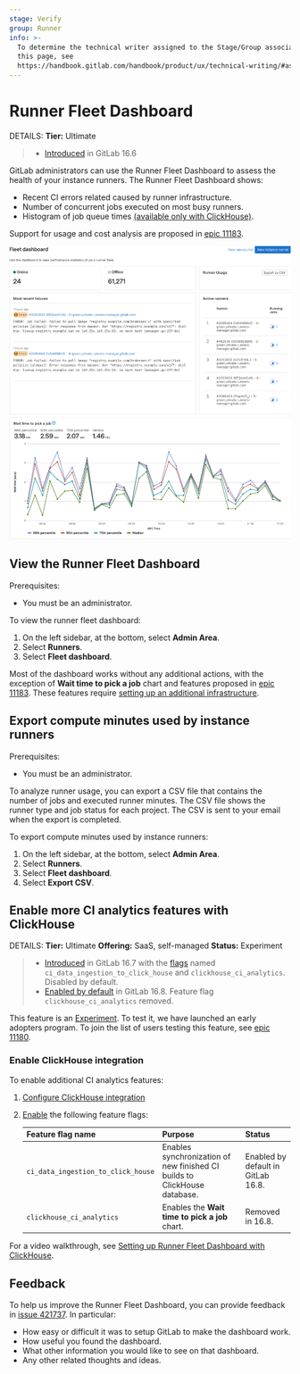 ```yaml
---
stage: Verify
group: Runner
info: >-
  To determine the technical writer assigned to the Stage/Group associated with
  this page, see
  https://handbook.gitlab.com/handbook/product/ux/technical-writing/#assignments
---
```

# Runner Fleet Dashboard

DETAILS:
**Tier:** Ultimate

> - [Introduced](https://gitlab.com/gitlab-org/gitlab/-/issues/424495) in GitLab 16.6

GitLab administrators can use the Runner Fleet Dashboard to assess the health of your instance runners.
The Runner Fleet Dashboard shows:

- Recent CI errors related caused by runner infrastructure.
- Number of concurrent jobs executed on most busy runners.
- Histogram of job queue times [(available only with ClickHouse)](#enable-more-ci-analytics-features-with-clickhouse).

Support for usage and cost analysis are proposed in [epic 11183](https://gitlab.com/groups/gitlab-org/-/epics/11183).

![Runner Fleet Dashboard](img/runner_fleet_dashboard.png)

## View the Runner Fleet Dashboard

Prerequisites:

- You must be an administrator.

To view the runner fleet dashboard:

1. On the left sidebar, at the bottom, select **Admin Area**.
1. Select **Runners**.
1. Select **Fleet dashboard**.

Most of the dashboard works without any additional actions, with the
exception of **Wait time to pick a job** chart and features proposed in [epic 11183](https://gitlab.com/groups/gitlab-org/-/epics/11183).
These features require [setting up an additional infrastructure](#enable-more-ci-analytics-features-with-clickhouse).

## Export compute minutes used by instance runners

Prerequisites:

- You must be an administrator.

To analyze runner usage, you can export a CSV file that contains the number of jobs and executed runner minutes. The
CSV file shows the runner type and job status for each project. The CSV is sent to your email when the export is completed.

To export compute minutes used by instance runners:

1. On the left sidebar, at the bottom, select **Admin Area**.
1. Select **Runners**.
1. Select **Fleet dashboard**.
1. Select **Export CSV**.

## Enable more CI analytics features with ClickHouse

DETAILS:
**Tier:** Ultimate
**Offering:** SaaS, self-managed
**Status:** Experiment

> - [Introduced](https://gitlab.com/groups/gitlab-org/-/epics/11180) in GitLab 16.7 with the [flags](../../administration/feature_flags.md) named `ci_data_ingestion_to_click_house` and `clickhouse_ci_analytics`. Disabled by default.
> - [Enabled by default](https://gitlab.com/gitlab-org/gitlab/-/issues/424866) in GitLab 16.8. Feature flag `clickhouse_ci_analytics` removed.

This feature is an [Experiment](../../policy/experiment-beta-support.md).
To test it, we have launched an early adopters program.
To join the list of users testing this feature, see
[epic 11180](https://gitlab.com/groups/gitlab-org/-/epics/11180).

### Enable ClickHouse integration

To enable additional CI analytics features:

1. [Configure ClickHouse integration](../../integration/clickhouse.md)
1. [Enable](../../administration/feature_flags.md#how-to-enable-and-disable-features-behind-flags) the following feature flags:

    | Feature flag name                  | Purpose                                                                   | Status                             |
    |------------------------------------|---------------------------------------------------------------------------|------------------------------------|
    | `ci_data_ingestion_to_click_house` | Enables synchronization of new finished CI builds to ClickHouse database. | Enabled by default in GitLab 16.8. |
    | `clickhouse_ci_analytics`          | Enables the **Wait time to pick a job** chart.                            | Removed in 16.8.                   |

<i class="fa fa-youtube-play youtube" aria-hidden="true"></i>
For a video walkthrough, see [Setting up Runner Fleet Dashboard with ClickHouse](https://www.youtube.com/watch?v=YpGV95Ctbpk).

## Feedback

To help us improve the Runner Fleet Dashboard, you can provide feedback in
[issue 421737](https://gitlab.com/gitlab-org/gitlab/-/issues/421737).
In particular:

- How easy or difficult it was to setup GitLab to make the dashboard work.
- How useful you found the dashboard.
- What other information you would like to see on that dashboard.
- Any other related thoughts and ideas.
